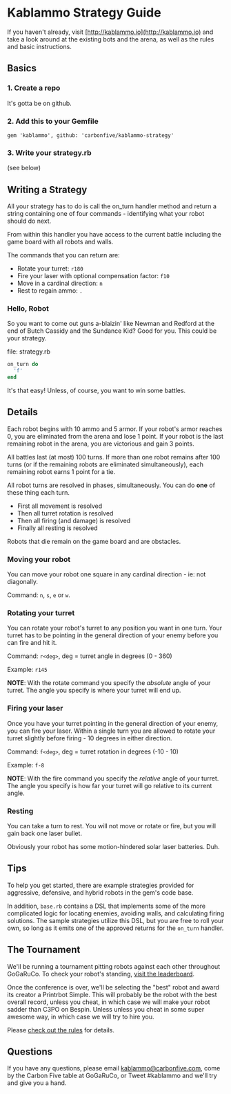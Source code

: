 # Kablammo Strategy Guide

If you haven't already, visit [http://kablammo.io](http://kablammo.io) and take a look around at the existing bots and the arena, as well as the rules and basic instructions.

## Basics

### 1. Create a repo

It's gotta be on github.

### 2. Add this to your Gemfile

`gem 'kablammo', github: 'carbonfive/kablammo-strategy'`

### 3. Write your strategy.rb

(see below)

## Writing a Strategy

All your strategy has to do is call the on_turn handler method and return a string containing one of four commands - identifying what your robot should do next.

From within this handler you have access to the current battle including the game board with all robots and walls.

The commands that you can return are:

- Rotate your turret: `r180`
- Fire your laser with optional compensation factor: `f10`
- Move in a cardinal direction: `n`
- Rest to regain ammo: `.`

### Hello, Robot

So you want to come out guns a-blaizin' like Newman and Redford at the end of Butch Cassidy and the Sundance Kid? Good for you. This could be your strategy.

file: strategy.rb

```ruby
on_turn do
  'f'
end
```

It's that easy! Unless, of course, you want to win some battles.

## Details

Each robot begins with 10 ammo and 5 armor. If your robot's armor reaches 0, you are eliminated from the arena and lose 1 point. If your robot is the last remaining robot in the arena, you are victorious and gain 3 points.

All battles last (at most) 100 turns. If more than one robot remains after 100 turns (or if the remaining robots are eliminated simultaneously), each remaining robot earns 1 point for a tie.

All robot turns are resolved in phases, simultaneously. You can do **one** of these thing each turn.

- First all movement is resolved
- Then all turret rotation is resolved
- Then all firing (and damage) is resolved
- Finally all resting is resolved

Robots that die remain on the game board and are obstacles.

### Moving your robot

You can move your robot one square in any cardinal direction - ie: not diagonally.

Command: `n`, `s`, `e` or `w`.

### Rotating your turret

You can rotate your robot's turret to any position you want in one turn. Your turret has to be pointing in the general direction of your enemy before you can fire and hit it.

Command: `r<deg>`, deg = turret angle in degrees (0 - 360)

Example: `r145`

**NOTE**: With the rotate command you specify the _absolute_ angle of your turret. The angle you specify is where your turret will end up.

### Firing your laser

Once you have your turret pointing in the general direction of your enemy, you can fire your laser. Within a single turn you are allowed to rotate your turret slightly before firing - 10 degrees in either direction.

Command: `f<deg>`, deg = turret rotation in degrees (-10 - 10)

Example: `f-8`

**NOTE**: With the fire command you specify the _relative_ angle of your turret. The angle you specify is how far your turret will go relative to its current angle.

### Resting

You can take a turn to rest. You will not move or rotate or fire, but you will gain back one laser bullet.

Obviously your robot has some motion-hindered solar laser batteries. Duh.

## Tips

To help you get started, there are example strategies provided for aggressive, defensive, and hybrid robots in the gem's code base.

In addition, `base.rb` contains a DSL that implements some of the more complicated logic for locating enemies, avoiding walls, and calculating firing solutions. The sample strategies utilize this DSL, but you are free to roll your own, so long as it emits one of the approved returns for the `on_turn` handler.

## The Tournament

We'll be running a tournament pitting robots against each other throughout GoGaRuCo. To check your robot's standing, [visit the leaderboard](http://kablammo.io/strategies).

Once the conference is over, we'll be selecting the "best" robot and award its creator a Printrbot Simple. This will probably be the robot with the best overall record, unless you cheat, in which case we will make your robot sadder than C3PO on Bespin. Unless unless you cheat in some super awesome way, in which case we will try to hire you.

Please [check out the rules](http://kablammo.io/rules) for details.

## Questions

If you have any questions, please email [kablammo@carbonfive.com](mailto:kablammo@carbonfive.com), come by the Carbon Five table at GoGaRuCo, or Tweet #kablammo and we'll try and give you a hand.
